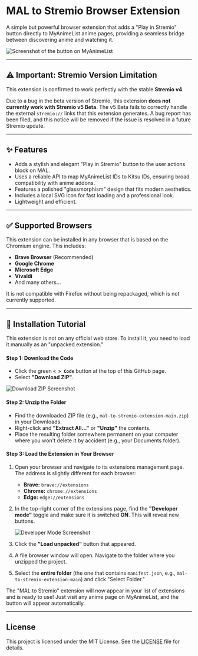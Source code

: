 # MAL to Stremio Browser Extension

A simple but powerful browser extension that adds a "Play in Stremio" button directly to MyAnimeList anime pages, providing a seamless bridge between discovering anime and watching it.

![Screenshot of the button on MyAnimeList](https://i.imgur.com/your-screenshot-link.png) 
<!-- 
  TODO for you: 
  1. Take a nice screenshot of your final button on a MAL page.
  2. Upload it to a free image host like Imgur.com.
  3. Replace the link above with your screenshot's link.
-->

---

## ⚠️ Important: Stremio Version Limitation

This extension is confirmed to work perfectly with the stable **Stremio v4**.

Due to a bug in the beta version of Stremio, this extension **does not currently work with Stremio v5 Beta**. The v5 Beta fails to correctly handle the external `stremio://` links that this extension generates. A bug report has been filed, and this notice will be removed if the issue is resolved in a future Stremio update.

---

## ✨ Features

-   Adds a stylish and elegant "Play in Stremio" button to the user actions block on MAL.
-   Uses a reliable API to map MyAnimeList IDs to Kitsu IDs, ensuring broad compatibility with anime addons.
-   Features a polished "glassmorphism" design that fits modern aesthetics.
-   Includes a local SVG icon for fast loading and a professional look.
-   Lightweight and efficient.

---

## ✅ Supported Browsers

This extension can be installed in any browser that is based on the Chromium engine. This includes:

-   **Brave Browser** (Recommended)
-   **Google Chrome**
-   **Microsoft Edge**
-   **Vivaldi**
-   And many others...

It is not compatible with Firefox without being repackaged, which is not currently supported.

---

## 🚀 Installation Tutorial

This extension is not on any official web store. To install it, you need to load it manually as an "unpacked extension."

#### **Step 1: Download the Code**

-   Click the green **`< > Code`** button at the top of this GitHub page.
-   Select **"Download ZIP"**.

![Download ZIP Screenshot](https://i.imgur.com/hWWylf7.png) <!-- This is a generic image, you can leave it -->

#### **Step 2: Unzip the Folder**

-   Find the downloaded ZIP file (e.g., `mal-to-stremio-extension-main.zip`) in your Downloads.
-   Right-click and **"Extract All..."** or **"Unzip"** the contents.
-   Place the resulting folder somewhere permanent on your computer where you won't delete it by accident (e.g., your Documents folder).

#### **Step 3: Load the Extension in Your Browser**

1.  Open your browser and navigate to its extensions management page. The address is slightly different for each browser:
    -   **Brave:** `brave://extensions`
    -   **Chrome:** `chrome://extensions`
    -   **Edge:** `edge://extensions`

2.  In the top-right corner of the extensions page, find the **"Developer mode"** toggle and make sure it is switched **ON**. This will reveal new buttons.

    ![Developer Mode Screenshot](https://i.imgur.com/3QMLJ6g.png) <!-- This is a generic image, you can leave it -->

3.  Click the **"Load unpacked"** button that appeared.

4.  A file browser window will open. Navigate to the folder where you unzipped the project.
5.  Select the **entire folder** (the one that contains `manifest.json`, e.g., `mal-to-stremio-extension-main`) and click "Select Folder."

The "MAL to Stremio" extension will now appear in your list of extensions and is ready to use! Just visit any anime page on MyAnimeList, and the button will appear automatically.

---

## License

This project is licensed under the MIT License. See the [LICENSE](LICENSE) file for details.